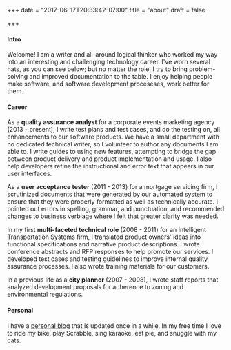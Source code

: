 +++
date = "2017-06-17T20:33:42-07:00"
title = "about"
draft = false

+++

#### Intro

Welcome! I am a writer and all\-around logical thinker who worked my way into an interesting and challenging technology career. I've worn several hats, as you can see below; but no matter the role, I try to bring problem\-solving and improved documentation to the table. I enjoy helping people make software, and software development proceseses, work better for them.
 
 
#### Career

As a **quality assurance analyst** for a corporate events marketing agency (2013 \- present), I write test plans and test cases, and do the testing on, all enhancements to our software products. We have a small department with no dedicated technical writer, so I volunteer to author any documents I am able to. I write guides to using new features, attempting to bridge the gap between product delivery and product implementation and usage. I also help developers refine the instructional and error text that appears in our user interfaces.


As a **user acceptance tester** (2011 \- 2013) for a mortgage servicing firm, I scrutinized documents that were generated by our automated system to ensure that they were properly formatted as well as technically accurate. I pointed out errors in spelling, grammar, and punctuation, and recommended changes to business verbiage where I felt that greater clarity was needed.


In my first **multi\-faceted technical role** (2008 \- 2011) for an Intelligent Transportation Systems firm, I translated product owners' ideas into functional specifications and narrative product descriptions. I wrote conference abstracts and RFP responses to help promote our services. I developed test cases and testing guidelines to improve internal quality assurance processes. I also wrote training materials for our customers.


In a previous life as a **city planner** (2007 \- 2008), I wrote staff reports that analyzed development proposals for adherence to zoning and environmental regulations.
​
#### Personal

I have a [personal blog](http://cascadewallflower.wordpress.com) that is updated once in a while. In my free time I love to ride my bike, play Scrabble, sing karaoke, eat pie, and snuggle with my cats.
